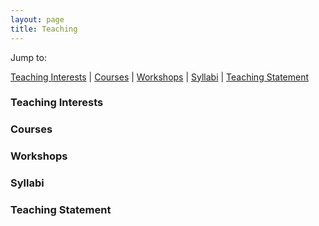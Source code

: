 ```yaml
---
layout: page
title: Teaching
---
```


Jump to:  
  
[Teaching Interests](#Interests) | [Courses](#Courses) | [Workshops](#Workshops) | [Syllabi](#Syllabi) | [Teaching Statement](#Statement)


### <a name="Interests"></a>Teaching Interests


### Courses

### Workshops

### Syllabi

### Teaching Statement


<!--stackedit_data:
eyJoaXN0b3J5IjpbODU5MTQyNjQsLTE0MTgzNTQzMTAsLTYxNj
kyOTgyLC0xNTY1MTczOTkxLC0xODMwNDkwODYwXX0=
-->